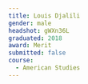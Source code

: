 ```yaml
---
title: Louis Djalili
gender: male
headshot: gWXn36L
graduated: 2018
award: Merit
submitted: false
course: 
  - American Studies
---
```

